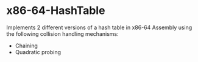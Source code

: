 # x86-64-HashTable
Implements 2 different versions of a hash table in x86-64 Assembly using the following collision handling mechanisms:

- Chaining
- Quadratic probing
